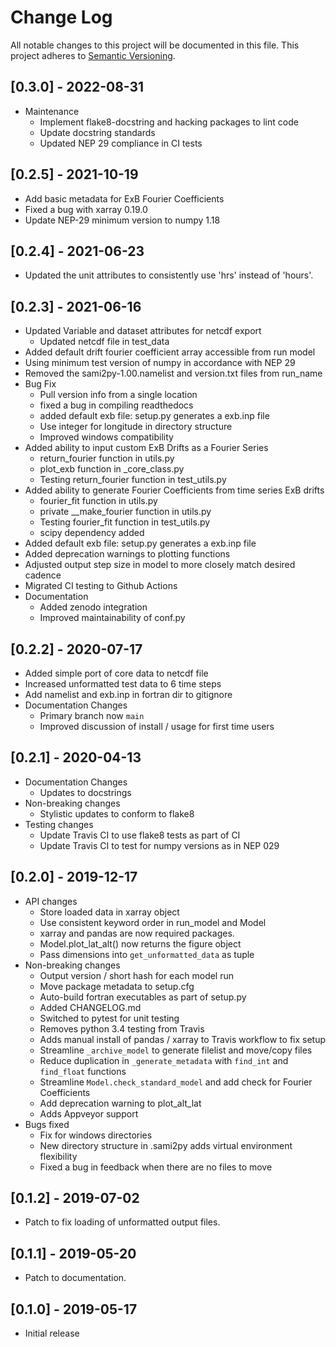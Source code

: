 # Change Log
All notable changes to this project will be documented in this file.
This project adheres to [Semantic Versioning](http://semver.org/).

## [0.3.0] - 2022-08-31
* Maintenance
  * Implement flake8-docstring and hacking packages to lint code
  * Update docstring standards
  * Updated NEP 29 compliance in CI tests

## [0.2.5] - 2021-10-19
* Add basic metadata for ExB Fourier Coefficients
* Fixed a bug with xarray 0.19.0
* Update NEP-29 minimum version to numpy 1.18

## [0.2.4] - 2021-06-23
* Updated the unit attributes to consistently use 'hrs' instead of 'hours'.

## [0.2.3] - 2021-06-16
* Updated Variable and dataset attributes for netcdf export
  * Updated netcdf file in test_data
* Added default drift fourier coefficient array accessible from run model
* Using minimum test version of numpy in accordance with NEP 29
* Removed the sami2py-1.00.namelist and version.txt files from run_name
* Bug Fix
  * Pull version info from a single location
  * fixed a bug in compiling readthedocs
  * added default exb file: setup.py generates a exb.inp file
  * Use integer for longitude in directory structure
  * Improved windows compatibility
* Added ability to input custom ExB Drifts as a Fourier Series
  * return_fourier function in utils.py
  * plot_exb function in _core_class.py
  * Testing return_fourier function in test_utils.py
* Added ability to generate Fourier Coefficients from time series ExB drifts
  * fourier_fit function in utils.py
  * private __make_fourier function in utils.py
  * Testing fourier_fit function in test_utils.py
  * scipy dependency added
* Added default exb file: setup.py generates a exb.inp file
* Added deprecation warnings to plotting functions
* Adjusted output step size in model to more closely match desired cadence
* Migrated CI testing to Github Actions
* Documentation
  * Added zenodo integration
  * Improved maintainability of conf.py

## [0.2.2] - 2020-07-17
* Added simple port of core data to netcdf file
* Increased unformatted test data to 6 time steps
* Add namelist and exb.inp in fortran dir to gitignore
* Documentation Changes
  * Primary branch now `main`
  * Improved discussion of install / usage for first time users

## [0.2.1] - 2020-04-13
* Documentation Changes
  * Updates to docstrings
* Non-breaking changes
  * Stylistic updates to conform to flake8
* Testing changes
  * Update Travis CI to use flake8 tests as part of CI
  * Update Travis CI to test for numpy versions as in NEP 029

## [0.2.0] - 2019-12-17
* API changes
  * Store loaded data in xarray object
  * Use consistent keyword order in run_model and Model
  * xarray and pandas are now required packages.  
  * Model.plot_lat_alt() now returns the figure object
  * Pass dimensions into `get_unformatted_data` as tuple
* Non-breaking changes
  * Output version / short hash for each model run
  * Move package metadata to setup.cfg
  * Auto-build fortran executables as part of setup.py
  * Added CHANGELOG.md
  * Switched to pytest for unit testing
  * Removes python 3.4 testing from Travis
  * Adds manual install of pandas / xarray to Travis workflow to fix setup
  * Streamline `_archive_model` to generate filelist and move/copy files
  * Reduce duplication in `_generate_metadata` with `find_int` and `find_float` functions
  * Streamline `Model.check_standard_model` and add check for Fourier Coefficients
  * Add deprecation warning to plot_alt_lat
  * Adds Appveyor support
* Bugs fixed
  * Fix for windows directories
  * New directory structure in .sami2py adds virtual environment flexibility
  * Fixed a bug in feedback when there are no files to move

## [0.1.2] - 2019-07-02
* Patch to fix loading of unformatted output files.

## [0.1.1] - 2019-05-20
* Patch to documentation.

## [0.1.0] - 2019-05-17
* Initial release
